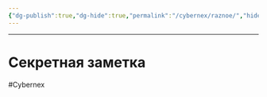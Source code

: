 ```yaml
---
{"dg-publish":true,"dg-hide":true,"permalink":"/cybernex/raznoe/","hide":true,"dgPassFrontmatter":true,"created":"2025-06-23T10:40:02.079+08:00","updated":"2025-06-24T08:27:14.349+08:00"}
---
```



 
---
# Секретная заметка



#Cybernex
 